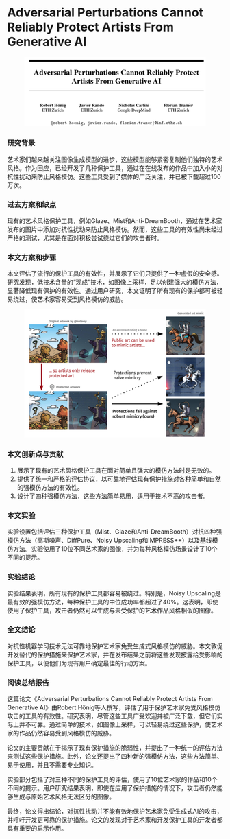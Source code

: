 # Adversarial Perturbations Cannot Reliably Protect Artists From Generative AI

<figure><img src="../.gitbook/assets/image.png" alt=""><figcaption></figcaption></figure>

### 研究背景

艺术家们越来越关注图像生成模型的进步，这些模型能够紧密复制他们独特的艺术风格。作为回应，已经开发了几种保护工具，通过在在线发布的作品中加入小的对抗性扰动来防止风格模仿。这些工具受到了媒体的广泛关注，并已被下载超过100万次。

### 过去方案和缺点

现有的艺术风格保护工具，例如Glaze、Mist和Anti-DreamBooth，通过在艺术家发布的图片中添加对抗性扰动来防止风格模仿。然而，这些工具的有效性尚未经过严格的测试，尤其是在面对积极尝试绕过它们的攻击者时。

### 本文方案和步骤

本文评估了流行的保护工具的有效性，并展示了它们只提供了一种虚假的安全感。研究发现，低技术含量的“现成”技术，如图像上采样，足以创建强大的模仿方法，显著降低现有保护的有效性。通过用户研究，本文证明了所有现有的保护都可被轻易绕过，使艺术家容易受到风格模仿的威胁。

<figure><img src="../.gitbook/assets/image (1).png" alt=""><figcaption></figcaption></figure>

### 本文创新点与贡献

1. 展示了现有的艺术风格保护工具在面对简单且强大的模仿方法时是无效的。
2. 提供了统一和严格的评估协议，以可靠地评估现有保护措施对各种简单和自然的强模仿方法的有效性。
3. 设计了四种强模仿方法，这些方法简单易用，适用于技术不高的攻击者。

### 本文实验

实验设置包括评估三种保护工具（Mist、Glaze和Anti-DreamBooth）对抗四种强模仿方法（高斯噪声、DiffPure、Noisy Upscaling和IMPRESS++）以及基线模仿方法。实验使用了10位不同艺术家的图像，并为每种风格模仿场景设计了10个不同的提示。

### 实验结论

实验结果表明，所有现有的保护工具都容易被绕过。特别是，Noisy Upscaling是最有效的强模仿方法，每种保护工具的中位成功率都超过了40%。这表明，即使使用了保护工具，攻击者仍然可以生成与未受保护的艺术作品风格相似的图像。

### 全文结论

对抗性机器学习技术无法可靠地保护艺术家免受生成式风格模仿的威胁。本文敦促开发替代的保护措施来保护艺术家，并在发布结果之前将这些发现披露给受影响的保护工具，以便他们为现有用户确定最佳的行动方案。

### 阅读总结报告

这篇论文《Adversarial Perturbations Cannot Reliably Protect Artists From Generative AI》由Robert Hönig等人撰写，评估了用于保护艺术家免受风格模仿攻击的工具的有效性。研究表明，尽管这些工具广受欢迎并被广泛下载，但它们实际上并不可靠。通过简单的技术，如图像上采样，可以轻易绕过这些保护，使艺术家的作品仍然容易受到风格模仿的威胁。

论文的主要贡献在于揭示了现有保护措施的脆弱性，并提出了一种统一的评估方法来测试这些保护措施。此外，论文还提出了四种新的强模仿方法，这些方法简单、易于使用，并且不需要专业知识。

实验部分包括了对三种不同的保护工具的评估，使用了10位艺术家的作品和10个不同的提示。用户研究结果表明，即使在应用了保护措施的情况下，攻击者仍然能够生成与原始艺术风格无法区分的图像。

最终，论文得出结论，对抗性扰动并不能有效地保护艺术家免受生成式AI的攻击，并呼吁开发更可靠的保护措施。论文的发现对于艺术家和开发保护工具的开发者都具有重要的启示作用。


